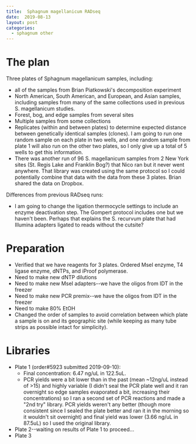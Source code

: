 ```yaml
---
title:  Sphagnum magellanicum RADseq
date:  2019-08-13
layout: post
categories:
  - sphagnum other
---
```

# The plan

Three plates of Sphagnum magellanicum samples, including:
  * all of the samples from Brian Piatkowski's decomposition experiment
  * North American, South American, and European, and Asian samples, including samples from many of the same collections used in previous S. magellanicum studies.
  * Forest, bog, and edge samples from several sites
  * Multiple samples from some collections
  * Replicates (within and between plates) to determine expected distance between genetically identical samples (clones). I am going to run one random sample on each plate in two wells, and one random sample from plate 1 will also run on the other two plates, so I only give up a total of 5 wells to get this information.
  * There was another run of 96 S. magellanicum samples from 2 New York sites (St. Regis Lake and Franklin Bog?) that Nico ran but it never went anywhere. That library was created using the same protocol so I could potentially combine that data with the data from these 3 plates. Brian shared the data on Dropbox.

Differences from previous RADseq runs:
  * I am going to change the ligation thermocycle settings to include an enzyme deactivation step. The Gompert protocol includes one but we haven't been. Perhaps that explains the S. recurvum plate that had Illumina adapters ligated to reads without the cutsite?

# Preparation

  * Verified that we have reagents for 3 plates. Ordered MseI enzyme, T4 ligase enzyme, dNTPs, and iProof polymerase.
  * Need to make new dNTP dilutions
  * Need to make new MseI adapters--we have the oligos from IDT in the freezer
  * Need to make new PCR premix--we have the oligos from IDT in the freezer
  * Need to make 80% EtOH
  * Changed the order of samples to avoid correlation between which plate a sample is on and its geographic site (while keeping as many tube strips as possible intact for simplicity).

# Libraries

  * Plate 1 (order#5923 submitted 2019-09-10):
    * Final concentration: 6.47 ng/uL in 122.5uL.
    * PCR yields were a bit lower than in the past (mean ~12ng/uL instead of >15) and highly variable (I didn't seal the PCR plate well and it ran overnight so edge samples evaporated a bit, increasing their concentrations) so I ran a second set of PCR reactions and made a "2nd try" library. PCR yields weren't any better (though more consistent since I sealed the plate better and ran it in the morning so it wouldn't sit overnight) and final yield was lower (3.66 ng/uL in 87.5uL) so I used the original library.
  * Plate 2--waiting on results of Plate 1 to proceed...
  * Plate 3
